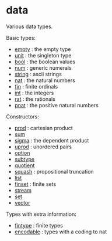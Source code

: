 data
====

Various data types.

Basic types:

* [empty](empty.lean) : the empty type
* [unit](unit.lean) : the singleton type
* [bool](bool.lean) : the boolean values
* [num](num.lean) : generic numerals
* [string](string.lean) : ascii strings
* [nat](nat/nat.md) : the natural numbers
* [fin](fin.lean) : finite ordinals
* [int](int/int.md) : the integers
* [rat](rat/rat.md) : the rationals
* [pnat](pnat.lean) : the positive natural numbers

Constructors:

* [prod](prod.lean) : cartesian product
* [sum](sum.lean)
* [sigma](sigma.lean) : the dependent product
* [uprod](uprod.lean) : unordered pairs
* [option](option.lean)
* [subtype](subtype.lean)
* [quotient](quotient/quotient.md)
* [squash](squash.lean) : propositional truncation
* [list](list/list.md)
* [finset](finset/finset.md) : finite sets
* [stream](stream.lean)
* [set](set/set.md)
* [vector](vector.lean)

Types with extra information:

* [fintype](fintype/fintype.md) : finite types
* [encodable](encodable.lean) : types with a coding to nat
